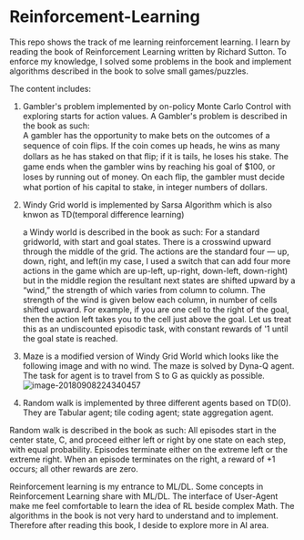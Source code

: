 # Reinforcement-Learning

This repo shows the track of me learning reinforcement learning. I learn by reading the book of Reinforcement Learning written by Richard Sutton. To enforce my knowledge, I solved some problems in the book and implement algorithms described in the book to solve small games/puzzles.

The content includes:
1. Gambler's problem implemented by on-policy Monte Carlo Control with exploring starts for action values.
    A Gambler's problem is described in the book as such:  
        A gambler has the opportunity to make bets on the outcomes of a sequence of coin ﬂips. If the coin comes up heads, he wins as many dollars as he has staked on that ﬂip; if it is tails, he loses his stake. The game ends when the gambler wins by reaching his goal of $100, or loses by running out of money. On each ﬂip, the gambler must decide what portion of his capital to stake, in integer numbers of dollars.

2. Windy Grid world is implemented by Sarsa Algorithm which is also knwon as TD(temporal difference learning)

    a Windy world is described in the book as such:
        For a standard gridworld, with start and goal states. There is a crosswind upward through the middle of the grid. The actions are the standard four — up, down, right, and left(in my case, I used a switch that can add four more actions in the game which are up-left, up-right, down-left, down-right) but in the middle region the resultant next states are shifted upward by a “wind,” the strength of which varies from column to column. The strength of the wind is given below each column, in number of cells shifted upward. For example, if you are one cell to the right of the goal, then the action left takes you to the cell just above the goal. Let us treat this as an undiscounted episodic task, with constant rewards of '1 until the goal state is reached.

3. Maze is a modified version of Windy Grid World which looks like the following image and with no wind. The maze is solved by Dyna-Q agent. The task for agent is to travel from S to G as quickly as possible.![image-20180908224340457](/var/folders/yx/5ngc1rg53qn0zj53trvqhfzr0000gn/T/abnerworks.Typora/image-20180908224340457.png)

4. Random walk is implemented by three different agents based on TD(0). They are Tabular agent; tile coding agent; state aggregation agent.

Random walk is described in the book as such:
    All episodes start in the center state, C, and proceed either left or right by one state on each step, with equal probability. Episodes terminate either on the extreme left or the extreme right. When an episode terminates on the right, a reward of +1 occurs; all other rewards are zero.


Reinforcement learning is my entrance to ML/DL. Some concepts in Reinforcement Learning share with ML/DL. The interface of User-Agent make me feel comfortable to learn the idea of RL beside complex Math. The algorithms in the book is not very hard to understand and to implement. Therefore after reading this book, I deside to explore more in AI area.
